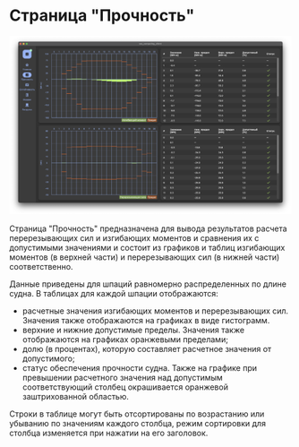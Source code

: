 # Страница "Прочность"
![Общий вид страницы "Прочность"](/docs/user-guide/ru/part04_strength/strength.png "Общий вид страницы 'Прочность'")

Страница "Прочность" предназначена для вывода результатов расчета перерезывающих сил и изгибающих моментов и сравнения их с допустимыми значениями и состоит из графиков и таблиц  изгибающих моментов (в верхней части) и перерезывающих сил (в нижней части) соответственно. 

Данные приведены для шпаций равномерно распределенных по длине судна. В таблицах для каждой шпации отображаются:
- расчетные значения изгибающих моментов и перерезывающих сил. Значения также отображаются на графиках в виде гистограмм. 
- верхние и нижние допустимые пределы.  Значения также отображаются на графиках оранжевыми пределами;
- долю (в процентах), которую составляет  расчетное значения от допустимого;
- статус обеспечения прочности судна. Также на графике при превышении расчетного значения над допустимым соответствующий столбец  окрашивается оранжевой заштрихованной областью. 
 
 Строки в таблице могут быть отсортированы по возрастанию или убыванию по значениям каждого столбца, режим сортировки для столбца изменяется при нажатии на его заголовок.
